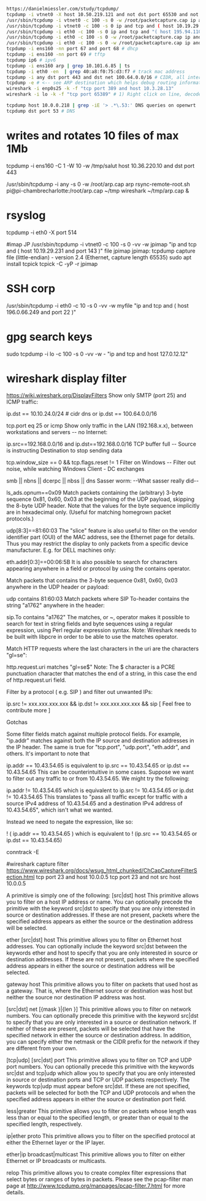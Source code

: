 ```sh
https://danielmiessler.com/study/tcpdump/
tcpdump -i vtnet0 -X host 10.50.219.121 and not dst port 65530 and not dst port 443
/usr/sbin/tcpdump -i vtnet0 -c 100 -s 0 -w /root/packetcapture.cap ip and tcp and ( host 10.19.29.220 and host 10.19.29.58)
/usr/sbin/tcpdump -i vtnet0 -c 100 -s 0 ip and tcp and ( host 10.19.29.58)
/usr/sbin/tcpdump -i eth0 -c 100 -s 0 ip and tcp and "( host 195.94.110.221)"
/usr/sbin/tcpdump -i eth0 -c 100 -s 0 -w /root/packetcapture.cap ip and tcp and "( host $(dig +short inTouch2 ) )"
/usr/sbin/tcpdump -i eth0 -c 100 -s 0 -w /root/packetcapture.cap ip and tcp and "( host inTouch2 )"
tcpdump -i ens160 -nn port 67 and port 68 # dhcp
tcpdump -i ens160 -nn port 69 # tftp
tcpdump ip6 # ipv6
tcpdump -i ens160 arp | grep 10.101.6.85 | ts
tcpdump -i eth0 -en  | grep 40:a8:f0:75:d3:f7 # track mac address
tcpdump -i any dst port 443 and dst net 100.64.0.0/16 # CIDR, all interfaces
tcpdump -e # <-- see ARP destination which helps debug routing information
wireshark -i enp0s25 -k -f "tcp port 389 and host 10.3.28.13"
wireshark -i lo -k -f "tcp port 65389" # 1) Right click on line, decode AS "LDAP", 2) display filter: "ldap" , 3) profit!

tcpdump host 10.0.0.218 | grep -iE '> .*\.53:' DNS queries on openwrt
tcpdump dst port 53 # DNS
```

# writes and rotates 10 files of max 1Mb
tcpdump -i ens160 -C 1 -W 10 -w /tmp/salut host 10.36.220.10 and dst port 443

/usr/sbin/tcpdump -i any -s 0 -w /root/arp.cap arp
rsync-remote-root.sh pi@pi-chambrecharlotte:/root/arp.cap ~/tmp
wireshark ~/tmp/arp.cap &

# rsyslog
tcpdump -i eth0 -X port 514




#imap JP
/usr/sbin/tcpdump -i vtnet0 -c 100 -s 0 -vv -w jpimap "ip and tcp and ( host 10.19.29.231 and port 143 )"
file jpimap 
jpimap: tcpdump capture file (little-endian) - version 2.4 (Ethernet, capture length 65535)
sudo apt install tcpick
tcpick -C -yP -r jpimap

# SSH corp
/usr/sbin/tcpdump -i eth0 -c 10 -s 0 -vv -w myfile "ip and tcp and ( host 196.0.66.249 and port 22 )"

# gpg search keys
sudo tcpdump -i lo -c 100 -s 0 -vv -w - "ip and tcp and host 127.0.12.12"

# wireshark display filter
https://wiki.wireshark.org/DisplayFilters
Show only SMTP (port 25) and ICMP traffic:

ip.dst == 10.10.24.0/24 # cidr
dns or ip.dst == 100.64.0.0/16

 tcp.port eq 25 or icmp
Show only traffic in the LAN (192.168.x.x), between workstations and servers -- no Internet:

ip.src==192.168.0.0/16 and ip.dst==192.168.0.0/16
TCP buffer full -- Source is instructing Destination to stop sending data

 tcp.window_size == 0 && tcp.flags.reset != 1
Filter on Windows -- Filter out noise, while watching Windows Client - DC exchanges

 smb || nbns || dcerpc || nbss || dns
Sasser worm: --What sasser really did--

  ls_ads.opnum==0x09
Match packets containing the (arbitrary) 3-byte sequence 0x81, 0x60, 0x03 at the beginning of the UDP payload, skipping the 8-byte UDP header. Note that the values for the byte sequence implicitly are in hexadecimal only. (Useful for matching homegrown packet protocols.)

  udp[8:3]==81:60:03
The "slice" feature is also useful to filter on the vendor identifier part (OUI) of the MAC address, see the Ethernet page for details. Thus you may restrict the display to only packets from a specific device manufacturer. E.g. for DELL machines only:

  eth.addr[0:3]==00:06:5B
It is also possible to search for characters appearing anywhere in a field or protocol by using the contains operator.

Match packets that contains the 3-byte sequence 0x81, 0x60, 0x03 anywhere in the UDP header or payload:

  udp contains 81:60:03
Match packets where SIP To-header contains the string "a1762" anywhere in the header:

  sip.To contains "a1762"
The matches, or ~, operator makes it possible to search for text in string fields and byte sequences using a regular expression, using Perl regular expression syntax. Note: Wireshark needs to be built with libpcre in order to be able to use the matches operator.

Match HTTP requests where the last characters in the uri are the characters "gl=se":

  http.request.uri matches "gl=se$"
Note: The $ character is a PCRE punctuation character that matches the end of a string, in this case the end of http.request.uri field.

Filter by a protocol ( e.g. SIP ) and filter out unwanted IPs:


  ip.src != xxx.xxx.xxx.xxx && ip.dst != xxx.xxx.xxx.xxx && sip
[ Feel free to contribute more ]

Gotchas

Some filter fields match against multiple protocol fields. For example, "ip.addr" matches against both the IP source and destination addresses in the IP header. The same is true for "tcp.port", "udp.port", "eth.addr", and others. It's important to note that

 ip.addr == 10.43.54.65
is equivalent to
 ip.src == 10.43.54.65 or ip.dst == 10.43.54.65
This can be counterintuitive in some cases. Suppose we want to filter out any traffic to or from 10.43.54.65. We might try the following:

 ip.addr != 10.43.54.65
which is equivalent to
 ip.src != 10.43.54.65 or ip.dst != 10.43.54.65
This translates to "pass all traffic except for traffic with a source IPv4 address of 10.43.54.65 and a destination IPv4 address of 10.43.54.65", which isn't what we wanted.

Instead we need to negate the expression, like so:

 ! ( ip.addr == 10.43.54.65 )
which is equivalent to
 ! (ip.src == 10.43.54.65 or ip.dst == 10.43.54.65)


conntrack -E

#wireshark capture filter
https://www.wireshark.org/docs/wsug_html_chunked/ChCapCaptureFilterSection.html
tcp port 23 and host 10.0.0.5
tcp port 23 and not src host 10.0.0.5

A primitive is simply one of the following: [src|dst] host <host>
This primitive allows you to filter on a host IP address or name. You can optionally precede the primitive with the keyword src|dst to specify that you are only interested in source or destination addresses. If these are not present, packets where the specified address appears as either the source or the destination address will be selected.

ether [src|dst] host <ehost>
This primitive allows you to filter on Ethernet host addresses. You can optionally include the keyword src|dst between the keywords ether and host to specify that you are only interested in source or destination addresses. If these are not present, packets where the specified address appears in either the source or destination address will be selected.

gateway host <host>
This primitive allows you to filter on packets that used host as a gateway. That is, where the Ethernet source or destination was host but neither the source nor destination IP address was host.

[src|dst] net <net> [{mask <mask>}|{len <len>}]
This primitive allows you to filter on network numbers. You can optionally precede this primitive with the keyword src|dst to specify that you are only interested in a source or destination network. If neither of these are present, packets will be selected that have the specified network in either the source or destination address. In addition, you can specify either the netmask or the CIDR prefix for the network if they are different from your own.

[tcp|udp] [src|dst] port <port>
This primitive allows you to filter on TCP and UDP port numbers. You can optionally precede this primitive with the keywords src|dst and tcp|udp which allow you to specify that you are only interested in source or destination ports and TCP or UDP packets respectively. The keywords tcp|udp must appear before src|dst.
If these are not specified, packets will be selected for both the TCP and UDP protocols and when the specified address appears in either the source or destination port field.

less|greater <length>
This primitive allows you to filter on packets whose length was less than or equal to the specified length, or greater than or equal to the specified length, respectively.

ip|ether proto <protocol>
This primitive allows you to filter on the specified protocol at either the Ethernet layer or the IP layer.

ether|ip broadcast|multicast
This primitive allows you to filter on either Ethernet or IP broadcasts or multicasts.

<expr> relop <expr>
This primitive allows you to create complex filter expressions that select bytes or ranges of bytes in packets. Please see the pcap-filter man page at http://www.tcpdump.org/manpages/pcap-filter.7.html for more details.


